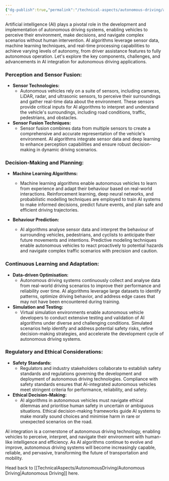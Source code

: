 ```yaml
---
{"dg-publish":true,"permalink":"/technical-aspects/autonomous-driving/autonomous-driving-branches/ai-integration/"}
---
```


Artificial intelligence (AI) plays a pivotal role in the development and implementation of autonomous driving systems, enabling vehicles to perceive their environment, make decisions, and navigate complex scenarios without human intervention. AI algorithms leverage sensor data, machine learning techniques, and real-time processing capabilities to achieve varying levels of autonomy, from driver assistance features to fully autonomous operation. Let's explore the key components, challenges, and advancements in AI integration for autonomous driving applications.

### Perception and Sensor Fusion:

- **Sensor Technologies:**
    - Autonomous vehicles rely on a suite of sensors, including cameras, LiDAR, radar, and ultrasonic sensors, to perceive their surroundings and gather real-time data about the environment. These sensors provide critical inputs for AI algorithms to interpret and understand the vehicle's surroundings, including road conditions, traffic, pedestrians, and obstacles.
- **Sensor Fusion Techniques:**
    - Sensor fusion combines data from multiple sensors to create a comprehensive and accurate representation of the vehicle's environment. AI algorithms integrate sensor data and deep learning to enhance perception capabilities and ensure robust decision-making in dynamic driving scenarios.

### Decision-Making and Planning:

- **Machine Learning Algorithms:**
    - Machine learning algorithms enable autonomous vehicles to learn from experience and adapt their behaviour based on real-world interactions. Reinforcement learning, deep neural networks, and probabilistic modelling techniques are employed to train AI systems to make informed decisions, predict future events, and plan safe and efficient driving trajectories.
- **Behaviour Prediction:**
    
    - AI algorithms analyse sensor data and interpret the behaviour of surrounding vehicles, pedestrians, and cyclists to anticipate their future movements and intentions. Predictive modeling techniques enable autonomous vehicles to react proactively to potential hazards and navigate complex traffic scenarios with precision and caution.

### Continuous Learning and Adaptation:

- **Data-driven Optimisation:**
    - Autonomous driving systems continuously collect and analyse data from real-world driving scenarios to improve their performance and reliability over time. AI algorithms leverage large datasets to identify patterns, optimize driving behavior, and address edge cases that may not have been encountered during training.
- **Simulation and Testing:**
    - Virtual simulation environments enable autonomous vehicle developers to conduct extensive testing and validation of AI algorithms under diverse and challenging conditions. Simulated scenarios help identify and address potential safety risks, refine decision-making strategies, and accelerate the development cycle of autonomous driving systems.

### Regulatory and Ethical Considerations:

- **Safety Standards:**
    - Regulators and industry stakeholders collaborate to establish safety standards and regulations governing the development and deployment of autonomous driving technologies. Compliance with safety standards ensures that AI-integrated autonomous vehicles meet stringent criteria for performance, reliability, and safety.
- **Ethical Decision-Making:**
    - AI algorithms in autonomous vehicles must navigate ethical dilemmas and prioritise human safety in uncertain or ambiguous situations. Ethical decision-making frameworks guide AI systems to make morally sound choices and minimise harm in rare or unexpected scenarios on the road.

AI integration is a cornerstone of autonomous driving technology, enabling vehicles to perceive, interpret, and navigate their environment with human-like intelligence and efficiency. As AI algorithms continue to evolve and improve, autonomous driving systems will become increasingly capable, reliable, and pervasive, transforming the future of transportation and mobility.

Head back to [[TechnicalAspects/AutonomousDriving/Autonomous Driving\|Autonomous Driving]] here.
